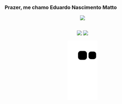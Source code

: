 ### Prazer, me chamo Eduardo Nascimento Matto

<div align="center">
  <a href="https://github.com/Eduardo-Matto">
  <img height="180em" src="https://github-readme-stats.vercel.app/api?username=Eduardo-Matto&show_icons=true&theme=tokyonight&include_all_commits=true&count_private=true"/>
 

##

<div>
    <a href="https://instagram.com/matto_eduardo" target="_blank"><img src="https://img.shields.io/badge/-Instagram-%23E4405F?style=for-the-badge&logo=instagram&logoColor=white" target="_blank"></a>
   <a href = "mailto:eduardomatto15@gmail.com"><img src="https://img.shields.io/badge/-Gmail-%23333?style=for-the-badge&logo=gmail&logoColor=white" target="_blank"></a>
   
  ![snake gif](https://github.com/Eduardo-Matto/Eduardo-Matto/blob/output/github-contribution-grid-snake.svg)
  
</div>
